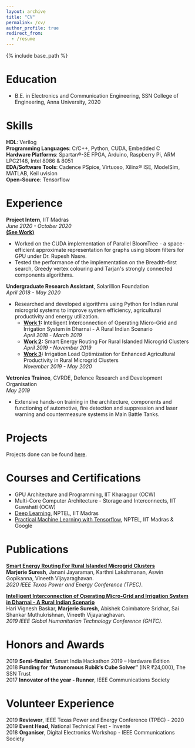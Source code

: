 ```yaml
---
layout: archive
title: "CV"
permalink: /cv/
author_profile: true
redirect_from:
  - /resume
---
```


{% include base_path %}

Education
======
* B.E. in Electronics and Communication Engineering, SSN College of Engineering, Anna University, 2020

Skills
======
**HDL**: Verilog <br>
**Programming Languages**: C/C++, Python, CUDA, Embedded C <br>
**Hardware Platforms**: Spartan®-3E FPGA, Arduino, Raspberry Pi, ARM LPC2148, Intel 8086 & 8051 <br>
**EDA/Software Tools**: Cadence PSpice, Virtuoso, Xilinx® ISE, ModelSim, MATLAB, Keil uvision <br>
**Open-Source**: Tensorflow <br>

Experience
======
**Project Intern**, IIT Madras <br>
*June 2020 - October 2020* <br>
**[(See Work)](https://marjerie.github.io/projects/BT)**
* Worked on the CUDA implementation of Parallel BloomTree - a space-efficient approximate representation for graphs using bloom filters for GPU under Dr. Rupesh Nasre.
* Tested the performance of the implementation on the Breadth-first search, Greedy vertex colouring and Tarjan's strongly connected components algorithms.

**Undergraduate Research Assistant**, Solarillion Foundation 							   
*April 2018 - May 2020*
* Researched and developed algorithms using Python for Indian rural microgrid systems to improve system efficiency, agricultural productivity and energy utilization.
  *  **[Work 1](https://marjerie.github.io/projects/GHTC):** Intelligent Interconnection of Operating Micro-Grid and Irrigation System in Dharnai - A Rural Indian Scenario <br>	     *April 2018 - March 2019*
  *  **[Work 2](https://marjerie.github.io/projects/TPEC):** Smart Energy Routing For Rural Islanded Microgrid Clusters               
      *April 2019 - November 2019*
  *  **[Work 3](https://marjerie.github.io/projects/GHTC2):** Irrigation Load Optimization for Enhanced Agricultural Productivity in Rural Microgrid Clusters <br>        			 *November 2019 - May 2020* <br>

**Vetronics Trainee**, CVRDE, Defence Research and Development Organisation 										      
*May 2019*
*	Extensive hands-on training in the architecture, components and functioning of automotive, fire detection and suppression and laser warning and countermeasure systems in Main Battle Tanks.

Projects
======

Projects done can be found [here](https://marjerie.github.io/projects/).

Courses and Certifications
======

* GPU Architecture and Programming, IIT Kharagpur (OCW)
* Multi-Core Computer Architecture - Storage and Interconnects, IIT Guwahati (OCW)
* [Deep Learning](https://drive.google.com/file/d/17HrWeTtodEk6uZL4Yr0XP_hZi890XhRi/view), NPTEL, IIT Madras
* [Practical Machine Learning with Tensorflow](https://drive.google.com/file/d/1Uu3NHRoDoHvk-WvVAtCYD5rgXAW4bFnV/view), NPTEL, IIT Madras & Google

Publications
======

<b>[Smart Energy Routing For Rural Islanded Microgrid Clusters](https://marjerie.github.io/projects/TPEC)</b> <br> 
<b>Marjerie Suresh</b>, Janani Jayaraman, Karthni Lakshmanan, Aswin Gopikanna, Vineeth Vijayaraghavan.<br>
<i>2020 IEEE Texas Power and Energy Conference (TPEC)</i>.

<b>[Intelligent Interconnection of Operating Micro-Grid and Irrigation System in Dharnai - A Rural Indian Scenario](https://marjerie.github.io/projects/GHTC)</b><br> 
Hari Vignesh Baskar, <b>Marjerie Suresh</b>, Abishek Coimbatore Sridhar, Sai Shankar Muthukrishnan, Vineeth Vijayaraghavan.<br>
<i>2019 IEEE Global Humanitarian Technology Conference (GHTC)</i>.

Honors and Awards
======

2019 **Semi-finalist**, Smart India Hackathon 2019 – Hardware Edition <br>
2018 **Funding for “Autonomous Rubik’s Cube Solver”** (INR ₹24,000), The SSN Trust <br>
2017 **Innovator of the year - Runner**, IEEE Communications Society 

Volunteer Experience
======

2019 **Reviewer**, IEEE Texas Power and Energy Conference (TPEC) - 2020 <br>
2019 **Event Head**, National Technical Fest - Invente <br>
2018 **Organiser**, Digital Electronics Workshop - IEEE Communications Society 	
